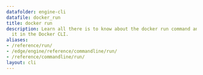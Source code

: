 ```yaml
---
datafolder: engine-cli
datafile: docker_run
title: docker run
description: Learn all there is to know about the docker run command and how to use
  it in the Docker CLI.
aliases:
- /reference/run/
- /edge/engine/reference/commandline/run/
- /reference/commandline/run/
layout: cli
---
```


<!--
This page is automatically generated from Docker's source code. If you want to
suggest a change to the text that appears here, open a ticket or pull request
in the source repository on GitHub:

https://github.com/docker/cli
-->